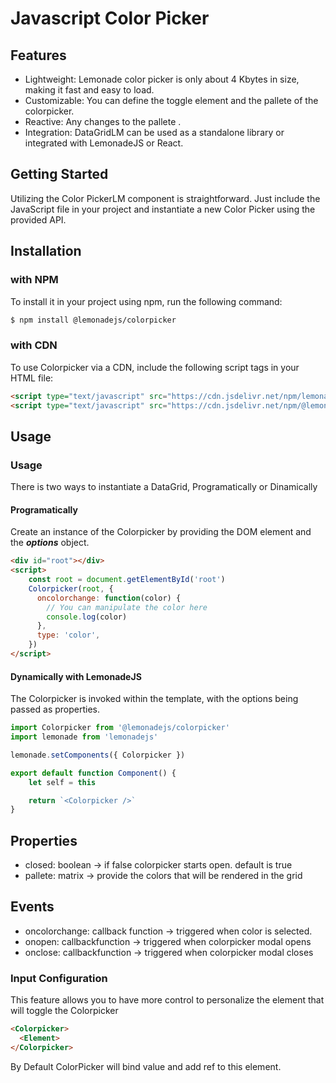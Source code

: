 # Javascript Color Picker

## Features

-   Lightweight: Lemonade color picker is only about 4 Kbytes in size, making it fast and easy to load.
-   Customizable: You can define the toggle element and the pallete of the colorpicker.
-   Reactive: Any changes to the pallete .
-   Integration: DataGridLM can be used as a standalone library or integrated with LemonadeJS or React.

## Getting Started

Utilizing the Color PickerLM component is straightforward. Just include the JavaScript file in your project and instantiate a new Color Picker using the provided API.

## Installation

### with NPM

To install it in your project using npm, run the following command:

```bash
$ npm install @lemonadejs/colorpicker
```

### with CDN

To use Colorpicker via a CDN, include the following script tags in your HTML file:

```html
<script type="text/javascript" src="https://cdn.jsdelivr.net/npm/lemonadejs/dist/lemonade.min.js"></script>
<script type="text/javascript" src="https://cdn.jsdelivr.net/npm/@lemonadejs/colorpicker/dist/index.min.js"></script>
```

## Usage

### Usage

There is two ways to instantiate a DataGrid, Programatically or Dinamically

#### Programatically

Create an instance of the Colorpicker by providing the DOM element and the **_options_** object.

```html
<div id="root"></div>
<script>
    const root = document.getElementById('root')
    Colorpicker(root, {
      oncolorchange: function(color) {
        // You can manipulate the color here
        console.log(color)
      },
      type: 'color',
    })
</script>
```

#### Dynamically with LemonadeJS

The Colorpicker is invoked within the template, with the options being passed as properties.

```javascript
import Colorpicker from '@lemonadejs/colorpicker'
import lemonade from 'lemonadejs'

lemonade.setComponents({ Colorpicker })

export default function Component() {
    let self = this

    return `<Colorpicker />`
}
```

## Properties

- closed: boolean -> if false colorpicker starts open. default is true
- pallete: matrix -> provide the colors that will be rendered in the grid

## Events

- oncolorchange: callback function -> triggered when color is selected.
- onopen: callbackfunction -> triggered when colorpicker modal opens
- onclose: callbackfunction -> triggered when colorpicker modal closes


### Input Configuration

This feature allows you to have more control to personalize the element that will toggle the Colorpicker

```html
<Colorpicker>
  <Element>
</Colorpicker>
```

By Default ColorPicker will bind value and add ref to this element.